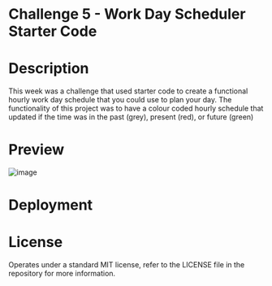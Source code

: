 # Challenge 5 - Work Day Scheduler Starter Code

# Description
This week was a challenge that used starter code to create a functional hourly work day schedule that you could use to plan your day.
The functionality of this project was to have a colour coded hourly schedule that updated if the time was in the past (grey), present (red), or future (green)


# Preview

![image](https://github.com/stavrospana/work-day-scheduler-final/assets/138176781/74a8ed75-9954-4f04-8c7c-5ccd6b5e9be3)


# Deployment


# License 

Operates under a standard MIT license, refer to the LICENSE file in the repository for more information.
